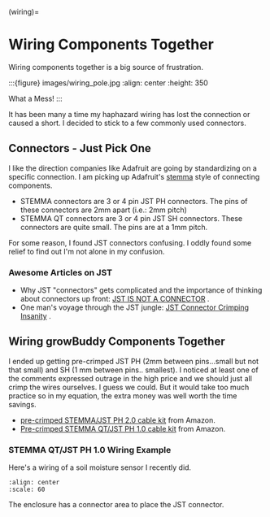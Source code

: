 (wiring)=

# Wiring Components Together

Wiring components together is a big source of frustration.

:::{figure} images/wiring_pole.jpg
:align: center
:height: 350

What a Mess!
:::


It has been many a time my haphazard wiring has lost the connection or caused a short.  I decided to stick to a few commonly used connectors.

## Connectors - Just Pick One

I like the direction companies like Adafruit are going by standardizing on a specific connection.  I am picking up Adafruit's  [stemma](https://learn.adafruit.com/introducing-adafruit-stemma-qt)  style of connecting components.
- STEMMA connectors are 3 or 4 pin JST PH connectors.  The pins of these connectors are 2mm apart (i.e.: 2mm pitch)
- STEMMA QT connectors are 3 or 4 pin JST SH connectors.  These connectors are quite small.  The pins are at a 1mm pitch.

For some reason, I found JST connectors confusing.  I oddly found some relief to find out I'm not alone in my confusion.

### Awesome Articles on JST

- Why JST "connectors" gets complicated and the importance of thinking about connectors up front: [JST IS NOT A CONNECTOR](https://hackaday.com/2017/12/27/jst-is-not-a-connector/) .
- One man's voyage through the JST jungle:  [JST Connector Crimping Insanity](https://iotexpert.com/jst-connector-crimping-insanity/) .


## Wiring growBuddy Components Together

I ended up getting pre-crimped JST PH (2mm between pins...small but not that small) and SH (1 mm between pins.. smallest).  I noticed at least one of the comments expressed outrage in the high price and we should just all crimp the wires ourselves.  I guess we could.  But it would take too much practice so in my equation, the extra money was well worth the time savings.
- [pre-crimped STEMMA/JST PH 2.0 cable kit](https://amzn.to/3SLurIX) from Amazon.
- [Pre-crimped STEMMA QT/JST PH 1.0 cable kit](https://amzn.to/3MyOCrV) from Amazon.


### STEMMA QT/JST PH 1.0 Wiring Example

Here's a wiring of a soil moisture sensor I recently did.

```{image} images/soil_moisture.jpg
:align: center
:scale: 60
```

The enclosure has a connector area to place the JST connector.
